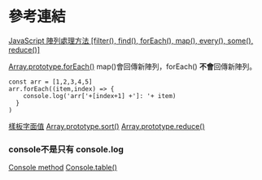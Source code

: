 # 參考連結

[JavaScript 陣列處理方法 [filter(), find(), forEach(), map(), every(), some(), reduce()]](https://wcc723.github.io/javascript/2017/06/29/es6-native-array/)

[Array.prototype.forEach()](https://developer.mozilla.org/zh-TW/docs/Web/JavaScript/Reference/Global_Objects/Array/forEach)
map()會回傳新陣列，forEach() **不會**回傳新陣列。
```
const arr = [1,2,3,4,5]
arr.forEach((item,index) => {
	console.log('arr['+[index+1] +']: '+ item)
  }
)
```

[樣板字面值](https://developer.mozilla.org/zh-TW/docs/Web/JavaScript/Reference/Template_literals)
[Array.prototype.sort()](https://developer.mozilla.org/zh-TW/docs/Web/JavaScript/Reference/Global_Objects/Array/sort)
[Array.prototype.reduce()](https://developer.mozilla.org/zh-TW/docs/Web/JavaScript/Reference/Global_Objects/Array/Reduce)

### console不是只有 console.log
[Console method](https://developer.mozilla.org/zh-CN/docs/Web/API/Console)
[Console.table()](https://developer.mozilla.org/zh-CN/docs/Web/API/Console/table)
